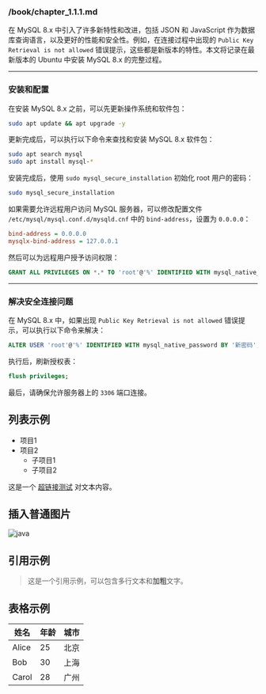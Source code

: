 ### /book/chapter_1.1.1.md

在 MySQL 8.x 中引入了许多新特性和改进，包括 JSON 和 JavaScript 作为数据库查询语言，以及更好的性能和安全性。例如，在连接过程中出现的 `Public Key Retrieval is not allowed` 错误提示，这些都是新版本的特性。本文将记录在最新版本的 Ubuntu 中安装 MySQL 8.x 的完整过程。

---

### 安装和配置

在安装 MySQL 8.x 之前，可以先更新操作系统和软件包：

```sh
sudo apt update && apt upgrade -y
```

更新完成后，可以执行以下命令来查找和安装 MySQL 8.x 软件包：

```sh
sudo apt search mysql
sudo apt install mysql-*
```

安装完成后，使用 `sudo mysql_secure_installation` 初始化 root 用户的密码：

```sh
sudo mysql_secure_installation
```

如果需要允许远程用户访问 MySQL 服务器，可以修改配置文件 `/etc/mysql/mysql.conf.d/mysqld.cnf` 中的 `bind-address`，设置为 `0.0.0.0`：

```ini
bind-address = 0.0.0.0
mysqlx-bind-address = 127.0.0.1
```

然后可以为远程用户授予访问权限：

```sql
GRANT ALL PRIVILEGES ON *.* TO 'root'@'%' IDENTIFIED WITH mysql_native_password BY '新密码' WITH GRANT OPTION;
```

---

### 解决安全连接问题

在 MySQL 8.x 中，如果出现 `Public Key Retrieval is not allowed` 错误提示，可以执行以下命令来解决：

```sql
ALTER USER 'root'@'%' IDENTIFIED WITH mysql_native_password BY '新密码';
```

执行后，刷新授权表：

```sql
flush privileges;
```

最后，请确保允许服务器上的 `3306` 端口连接。


## 列表示例

- 项目1
- 项目2
  - 子项目1
  - 子项目2
  
这是一个 [超链接测试](https://www.ibyte.me/) 对文本内容。
  
## 插入普通图片

![java](https://img.ibyte.me/470eor.jpg)  

## 引用示例

> 这是一个引用示例，可以包含多行文本和**加粗**文字。

## 表格示例

| 姓名   | 年龄 | 城市   |
|--------|------|--------|
| Alice  | 25   | 北京   |
| Bob    | 30   | 上海   |
| Carol  | 28   | 广州   |
